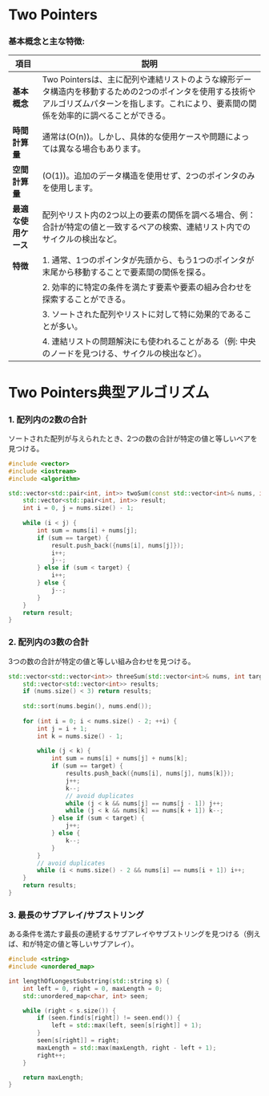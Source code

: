 # Two Pointers

### 基本概念と主な特徴:
| 項目             | 説明                                                                                                                      |
|------------------|---------------------------------------------------------------------------------------------------------------------------|
| **基本概念**     | Two Pointersは、主に配列や連結リストのような線形データ構造内を移動するための2つのポインタを使用する技術やアルゴリズムパターンを指します。これにより、要素間の関係を効率的に調べることができる。 |
| **時間計算量**   | 通常は\(O(n)\)。しかし、具体的な使用ケースや問題によっては異なる場合もあります。                                             |
| **空間計算量**   | \(O(1)\)。追加のデータ構造を使用せず、2つのポインタのみを使用します。                                                        |
| **最適な使用ケース** | 配列やリスト内の2つ以上の要素の関係を調べる場合、例：合計が特定の値と一致するペアの検索、連結リスト内でのサイクルの検出など。             |
| **特徴**         | 1. 通常、1つのポインタが先頭から、もう1つのポインタが末尾から移動することで要素間の関係を探る。                              |
|                  | 2. 効率的に特定の条件を満たす要素や要素の組み合わせを探索することができる。                                                  |
|                  | 3. ソートされた配列やリストに対して特に効果的であることが多い。                                                              |
|                  | 4. 連結リストの問題解決にも使われることがある（例: 中央のノードを見つける、サイクルの検出など）。                              |

# Two Pointers典型アルゴリズム

### 1. 配列内の2数の合計
ソートされた配列が与えられたとき、2つの数の合計が特定の値と等しいペアを見つける。
```cpp
#include <vector>
#include <iostream>
#include <algorithm>

std::vector<std::pair<int, int>> twoSum(const std::vector<int>& nums, int target) {
    std::vector<std::pair<int, int>> result;
    int i = 0, j = nums.size() - 1;
    
    while (i < j) {
        int sum = nums[i] + nums[j];
        if (sum == target) {
            result.push_back({nums[i], nums[j]});
            i++;
            j--;
        } else if (sum < target) {
            i++;
        } else {
            j--;
        }
    }
    return result;
}
```

### 2. 配列内の3数の合計
3つの数の合計が特定の値と等しい組み合わせを見つける。
```cpp
std::vector<std::vector<int>> threeSum(std::vector<int>& nums, int target) {
    std::vector<std::vector<int>> results;
    if (nums.size() < 3) return results;
    
    std::sort(nums.begin(), nums.end());
    
    for (int i = 0; i < nums.size() - 2; ++i) {
        int j = i + 1;
        int k = nums.size() - 1;
        
        while (j < k) {
            int sum = nums[i] + nums[j] + nums[k];
            if (sum == target) {
                results.push_back({nums[i], nums[j], nums[k]});
                j++;
                k--;
                // avoid duplicates
                while (j < k && nums[j] == nums[j - 1]) j++;
                while (j < k && nums[k] == nums[k + 1]) k--;
            } else if (sum < target) {
                j++;
            } else {
                k--;
            }
        }
        // avoid duplicates
        while (i < nums.size() - 2 && nums[i] == nums[i + 1]) i++;
    }
    return results;
}
```

### 3. 最長のサブアレイ/サブストリング
ある条件を満たす最長の連続するサブアレイやサブストリングを見つける（例えば、和が特定の値と等しいサブアレイ）。
```cpp
#include <string>
#include <unordered_map>

int lengthOfLongestSubstring(std::string s) {
    int left = 0, right = 0, maxLength = 0;
    std::unordered_map<char, int> seen;

    while (right < s.size()) {
        if (seen.find(s[right]) != seen.end()) {
            left = std::max(left, seen[s[right]] + 1);
        }
        seen[s[right]] = right;
        maxLength = std::max(maxLength, right - left + 1);
        right++;
    }

    return maxLength;
}
```